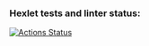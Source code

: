 ### Hexlet tests and linter status:
[![Actions Status](https://github.com/Did82/frontend-project-lvl1/workflows/hexlet-check/badge.svg)](https://github.com/Did82/frontend-project-lvl1/actions)